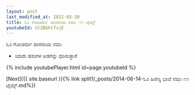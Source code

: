 ```yaml
---
layout: post
last_modified_at: 2021-03-30
title: ಓಂ ಗೋಚರ್ಮ ವಾಸನಾಯ ನಮಃ ೧೧ ಟೈಮ್ಸ್
youtubeId: Ul2BGhtfvjE
---
```

 
 
 ಓಂ ಗೋಚರ್ಮ ವಾಸನಾಯ ನಮಃ  
 
 -  ಯಾರು ಹಸುಗಳ ಅಡಗನ್ನು ಧರಿಸುತ್ತಾರೆ 
 
  
 
  
 
 
 
 
 
 


{% include youtubePlayer.html id=page.youtubeId %}
 
[Next]({{ site.baseurl }}{% link  split1/_posts/2014-06-14-ಓಂ ಹಿರಣ್ಯ ಭಾವೆ ನಮಃ ೧೧ ಟೈಮ್ಸ್.md%})
 

